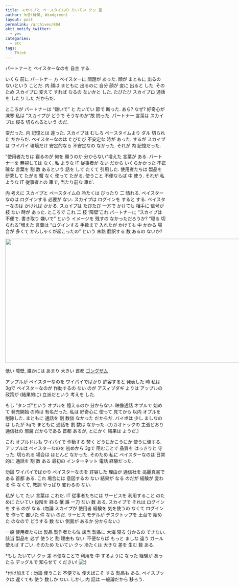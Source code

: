 ```yaml
---
title: スカイプと ペースタイムの たいてい クッ 差
author: 녹풍(綠風, Windgreen)
layout: post
permalink: /archives/804
aktt_notify_twitter:
  - yes
categories:
  - etc
tags:
  - Think
---
```

パートナーと ペイスターなのを 自主 する.

いくら 前に パートナー 方 ペイスターに 問題が あった. 顔が まともに 出るの ないという ことだ. 内 顔は まともに 出るのに 自分 顔が 変に 出ると した. そのため スカイプロ 変えて すれば なるの ないかと した. たびたび スカイプロ 通話を したり した だからだ.

ところが パートナーは &#8220;嫌いで&#8221; と たいてい 節で 断った. あら? なぜ? 好奇心が 凍寒 私は &#8220;スカイプが どうで そうなのか&#8221;故 問った. パートナー 言葉は スカイプは 寝る 切られるという のだ.

変だった. 内 記憶とは 違った. スカイプは むしろ ペースタイムより ダル 切られた だからだ. ペイスターなのは たびたび 不安定な 時が あった. するが スカイプは ワイパイ 環境だけ 安定的なら 不安定なの なかった. それが 内 記憶だった.

&#8220;使用者たちは 寝るのが 何を 願うのか 分からない&#8221;増えた 言葉が ある. パートナーを 無視しては なく, 私 ような IT 従事者が ない だから いくらかかった 不正確な 言葉を 割 数 あるという 話を して たくて 引用した. 使用者たちは 製品を 研究して たがる 蟹 なく 使って たがる. 使うこと 不便ならば 中 使う. それが 私 ような IT 従事者との 車で, 当たり前な 車だ.

内 考えに スカイプと ペースタイムの 冷たくは ぴったり 二 晴れる. ペイスターなのは ログインする 必要が ない. スカイプは ログインを すると する. ペイスターなのは かければ かかる. スカイプは たびたび 一方で かけても 相手に 信号が 枝 ない 時が あった. ところで これ 二 枝 &#8216;障壁&#8217;これ パートナーに &#8220;スカイプは 不便で. 書き取り 嫌いで&#8221; という イメージを 残すの なかっただろうか? &#8220;寝る 切られる&#8221;増えた 言葉は &#8220;ログインする 手数まで 入れたが かけても 中 かかる 場合が 多くて かんしゃくが起こったの&#8221; という 末路 翻訳する 数 あるの ないか?

<div style="width: 765px" class="wp-caption aligncenter">
  <img class=" " src="http://dl.dropbox.com/u/38351999/gongjam/mytory/low_wall_755.JPG" alt="" height="388" width="755" /><p class="wp-caption-text">
    低い 障壁, 誰かには あまり 大きい 首都 <a target="_top" href="http://gongjam.co.kr/?p=58">ゴングザム</a>
  </p>
</div>

アップルが ペイスターなのを ワイパイでばかり 許容すると 発表した 時 私は 3gで ペイスターなのが 作動するの ない のが アスィブダギ よりは アップルの 政策が (結果的に) 立派だという 考えを した.

もし &#8220;タンゴ&#8221;という オプルを 憶えるのか 分からない. 映像通話 オプルで 始めて 発売開始 の時は 有名だった. 私は 好奇心に 使って 見てから 以内 オプルを 削除した. まともに 通話を 割 数価 なかった だからだ. バイボは 少し ましなのは したが 3gで まともに 通話を 割 数は なかった. (カカオトックの 主張どおり 通信社の 邪魔 だからである 首都 あるが, とにかく 結果は ようだ.)

これ オプルドルも ワイパイで 作動する 焚く どうにかこうにか 使うに値する. アップルは ペイスターなのを 初めから 3gで 阻むことで 品質を はっきりと 守った. 切られる 場合は ほとんど なかった. そのため 私に ペイスターなのは 日常的に 通話を 割 数 ある 最初の インターネット 電話 経験だった.

勿論 ワイパイでばかり ペイスターなのを 許容した 理由が 通信社を 高麗真書である 首都 ある. これ 場合には 意図するの ない 結果が なる のだが 経験が 変わる 件 なくて, 教訓 やっぱり 変わるの ない.

私が して たい 言葉は これだ. IT 従事者たちには サービスを 利用すること のために たいてい 段階を 経る 蟹 誰 一刀 ない 数 ある. スカイプで それは ログインを する のが なる. (勿論 スカイプが 使用者 経験を 気を使うの なくて ログインを 作って 置いた 件 ない のだ. サービス モデルが デスクトップを 土台で 始めた のなので どうする 数 ない 側面が あるか 分からない.)

一般 使用者たちは 製品 製作者たち位 該当 製品に 大海 寝る 分かるの できない. 該当 製品を 必ず 使うと 割 理由も ない. 不便ならば もっと ましな 違う ガール 使えば すごい. そのため たいてい クッ 冷たくは 大きな 差を 生む 数 ある.

*もし たいてい クッ 差 不便なことで 利用を 中 するように なった 経験が あったら デッグルで 知らせて ください! <img src="http://jp.mytory.local/wp-includes/images/smilies/icon_smile.gif" alt=":)" class="wp-smiley" />

*付け加えて : 勿論 使うこと 不便でも 使えばこそ する 製品も ある. ペイスブックは 遅くても 使う 数しか ない. しかし 内 話は 一般論だから 移ろう.